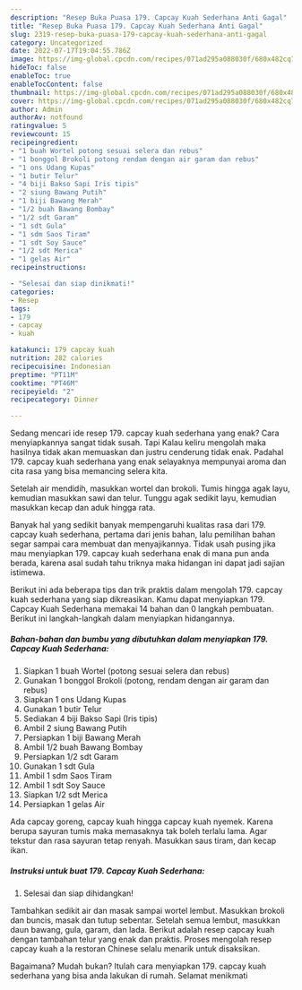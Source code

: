 ```yaml
---
description: "Resep Buka Puasa 179. Capcay Kuah Sederhana Anti Gagal"
title: "Resep Buka Puasa 179. Capcay Kuah Sederhana Anti Gagal"
slug: 2319-resep-buka-puasa-179-capcay-kuah-sederhana-anti-gagal
category: Uncategorized
date: 2022-07-17T19:04:55.786Z
image: https://img-global.cpcdn.com/recipes/071ad295a088030f/680x482cq70/179-capcay-kuah-sederhana-foto-resep-utama.jpg
hideToc: false
enableToc: true
enableTocContent: false
thumbnail: https://img-global.cpcdn.com/recipes/071ad295a088030f/680x482cq70/179-capcay-kuah-sederhana-foto-resep-utama.jpg
cover: https://img-global.cpcdn.com/recipes/071ad295a088030f/680x482cq70/179-capcay-kuah-sederhana-foto-resep-utama.jpg
author: Admin
authorAv: notfound
ratingvalue: 5
reviewcount: 15
recipeingredient:
- "1 buah Wortel potong sesuai selera dan rebus"
- "1 bonggol Brokoli potong rendam dengan air garam dan rebus"
- "1 ons Udang Kupas"
- "1 butir Telur"
- "4 biji Bakso Sapi Iris tipis"
- "2 siung Bawang Putih"
- "1 biji Bawang Merah"
- "1/2 buah Bawang Bombay"
- "1/2 sdt Garam"
- "1 sdt Gula"
- "1 sdm Saos Tiram"
- "1 sdt Soy Sauce"
- "1/2 sdt Merica"
- "1 gelas Air"
recipeinstructions:

- "Selesai dan siap dinikmati!"
categories:
- Resep
tags:
- 179
- capcay
- kuah

katakunci: 179 capcay kuah 
nutrition: 282 calories
recipecuisine: Indonesian
preptime: "PT11M"
cooktime: "PT46M"
recipeyield: "2"
recipecategory: Dinner

---
```



Sedang mencari ide resep 179. capcay kuah sederhana yang enak? Cara menyiapkannya sangat tidak susah. Tapi Kalau keliru mengolah maka hasilnya tidak akan memuaskan dan justru cenderung tidak enak. Padahal 179. capcay kuah sederhana yang enak selayaknya mempunyai aroma dan cita rasa yang bisa memancing selera kita.


Setelah air mendidih, masukkan wortel dan brokoli. Tumis hingga agak layu, kemudian masukkan sawi dan telur. Tunggu agak sedikit layu, kemudian masukkan kecap dan aduk hingga rata.

Banyak hal yang sedikit banyak mempengaruhi kualitas rasa dari 179. capcay kuah sederhana, pertama dari jenis bahan, lalu pemilihan bahan segar sampai cara membuat dan menyajikannya. Tidak usah pusing jika mau menyiapkan 179. capcay kuah sederhana enak di mana pun anda berada, karena asal sudah tahu triknya maka hidangan ini dapat jadi sajian istimewa.


Berikut ini ada beberapa tips dan trik praktis dalam mengolah 179. capcay kuah sederhana yang siap dikreasikan. Kamu dapat menyiapkan 179. Capcay Kuah Sederhana memakai 14 bahan dan 0 langkah pembuatan. Berikut ini langkah-langkah dalam menyiapkan hidangannya.

<!--inarticleads1-->

##### Bahan-bahan dan bumbu yang dibutuhkan dalam menyiapkan 179. Capcay Kuah Sederhana:

1. Siapkan 1 buah Wortel (potong sesuai selera dan rebus)
1. Gunakan 1 bonggol Brokoli (potong, rendam dengan air garam dan rebus)
1. Siapkan 1 ons Udang Kupas
1. Gunakan 1 butir Telur
1. Sediakan 4 biji Bakso Sapi (Iris tipis)
1. Ambil 2 siung Bawang Putih
1. Persiapkan 1 biji Bawang Merah
1. Ambil 1/2 buah Bawang Bombay
1. Persiapkan 1/2 sdt Garam
1. Gunakan 1 sdt Gula
1. Ambil 1 sdm Saos Tiram
1. Ambil 1 sdt Soy Sauce
1. Siapkan 1/2 sdt Merica
1. Persiapkan 1 gelas Air


Ada capcay goreng, capcay kuah hingga capcay kuah nyemek. Karena berupa sayuran tumis maka memasaknya tak boleh terlalu lama. Agar tekstur dan rasa sayuran tetap renyah. Masukkan saus tiram, dan kecap ikan. 

<!--inarticleads2-->

##### Instruksi untuk buat 179. Capcay Kuah Sederhana:


1. Selesai dan siap dihidangkan!

Tambahkan sedikit air dan masak sampai wortel lembut. Masukkan brokoli dan buncis, masak dan tutup sebentar. Setelah semua lembut, masukkan daun bawang, gula, garam, dan lada. Berikut adalah resep capcay kuah dengan tambahan telur yang enak dan praktis. Proses mengolah resep capcay kuah a la restoran Chinese selalu menarik untuk disaksikan. 

Bagaimana? Mudah bukan? Itulah cara menyiapkan 179. capcay kuah sederhana yang bisa anda lakukan di rumah. Selamat menikmati
